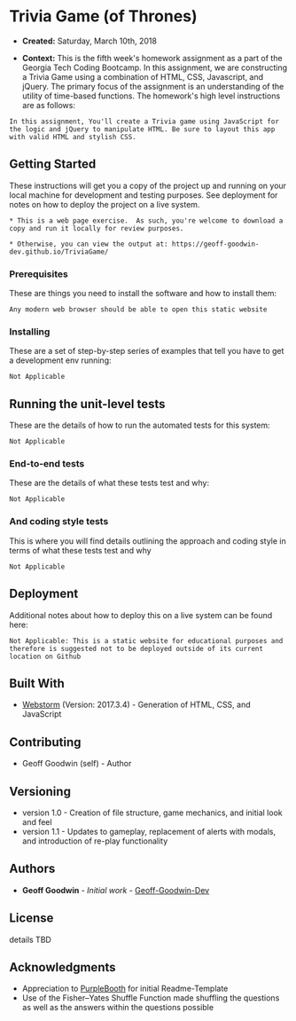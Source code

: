 # Trivia Game (of Thrones)

* **Created:** Saturday, March 10th, 2018

* **Context:** This is the fifth week's homework assignment as a part of the Georgia Tech Coding Bootcamp. In this assignment, we are constructing a Trivia Game using a combination of HTML, CSS, Javascript, and jQuery. The primary focus of the assignment is an understanding of the utility of time-based functions.  The homework's high level instructions are as follows:

```
In this assignment, You'll create a Trivia game using JavaScript for the logic and jQuery to manipulate HTML. Be sure to layout this app with valid HTML and stylish CSS.
```

## Getting Started

These instructions will get you a copy of the project up and running on your local machine for development and testing purposes. See deployment for notes on how to deploy the project on a live system.

```
* This is a web page exercise.  As such, you're welcome to download a copy and run it locally for review purposes.  

* Otherwise, you can view the output at: https://geoff-goodwin-dev.github.io/TriviaGame/
```

### Prerequisites

These are things you need to install the software and how to install them:

```
Any modern web browser should be able to open this static website
```

### Installing

These are a set of step-by-step series of examples that tell you have to get a development env running:

```
Not Applicable
```

## Running the unit-level tests

These are the details of how to run the automated tests for this system:

```
Not Applicable
```

### End-to-end tests

These are the details of what these tests test and why:

```
Not Applicable
```

### And coding style tests

This is where you will find details outlining the approach and coding style in terms of  what these tests test and why

```
Not Applicable
```

## Deployment

Additional notes about how to deploy this on a live system can be found here:

```
Not Applicable: This is a static website for educational purposes and therefore is suggested not to be deployed outside of its current location on Github
```

## Built With

* [Webstorm](https://www.jetbrains.com/webstorm/) (Version: 2017.3.4) - Generation of HTML, CSS, and JavaScript

## Contributing

* Geoff Goodwin (self) - Author

## Versioning

* version 1.0 - Creation of file structure, game mechanics, and initial look and feel
* version 1.1 - Updates to gameplay, replacement of alerts with modals, and introduction of re-play functionality
## Authors

* **Geoff Goodwin** - *Initial work* - [Geoff-Goodwin-Dev](https://github.com/Geoff-Goodwin-Dev)

## License

details TBD

## Acknowledgments

* Appreciation to [PurpleBooth](https://gist.github.com/PurpleBooth/109311bb0361f32d87a2) for initial Readme-Template
* Use of the Fisher–Yates Shuffle Function made shuffling the questions as well as the answers within the questions possible